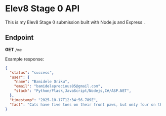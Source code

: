# Elev8 Stage 0 API

This is my Elev8 Stage 0 submission built with Node.js and Express .

## Endpoint

**GET** `/me`

Example response:
```json
{
  "status": "success",
  "user": {
    "name": "Bamidele Oriku",
    "email": "bamideleprecious85@gmail.com",
    "stack": "Python/Flask,JavaScript/Nodejs,C#/ASP.NET",
  },
  "timestamp": "2025-10-17T12:34:56.789Z",
  "fact": "Cats have five toes on their front paws, but only four on the back ones."
}
